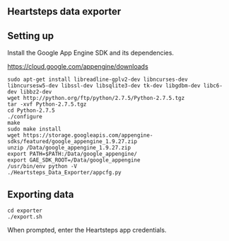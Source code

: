 ## Heartsteps data exporter

## Setting up

Install the Google App Engine SDK and its dependencies.

https://cloud.google.com/appengine/downloads

```shell
sudo apt-get install libreadline-gplv2-dev libncurses-dev libncursesw5-dev libssl-dev libsqlite3-dev tk-dev libgdbm-dev libc6-dev libbz2-dev
wget http://python.org/ftp/python/2.7.5/Python-2.7.5.tgz
tar -xvf Python-2.7.5.tgz
cd Python-2.7.5
./configure
make
sudo make install
wget https://storage.googleapis.com/appengine-sdks/featured/google_appengine_1.9.27.zip
unzip /Data/google_appengine_1.9.27.zip
export PATH=$PATH:/Data/google_appengine/
export GAE_SDK_ROOT=/Data/google_appengine
/usr/bin/env python -V
./Heartsteps_Data_Exporter/appcfg.py
```

## Exporting data

```shell
cd exporter
./export.sh
```

When prompted, enter the Heartsteps app credentials.
